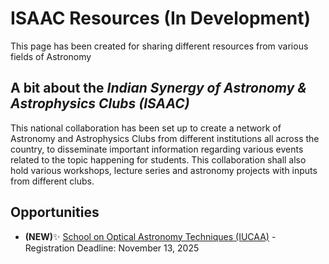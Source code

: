 # ISAAC Resources (In Development)

This page has been created for sharing different resources from various fields of Astronomy

## A bit about the ___Indian Synergy of Astronomy & Astrophysics Clubs (ISAAC)___

This national collaboration has been set up to create a network of Astronomy and Astrophysics Clubs from different institutions all across the country, to disseminate important information regarding various events related to the topic happening for students. This collaboration shall also hold various workshops, lecture series and astronomy projects with inputs from different clubs.


## Opportunities

- **(NEW)**:sparkles: [School on Optical Astronomy Techniques (IUCAA)](https://soat.iucaa.in/SOAT2026/welcome.html) - Registration Deadline: November 13, 2025
